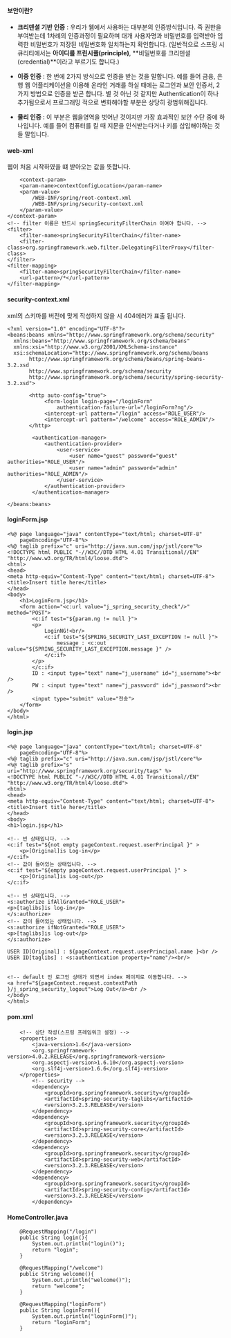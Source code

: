 #### 보안이란?
- **크리덴셜 기반 인증** : 우리가 웹에서 사용하는 대부분의 인증방식입니다. 즉 권한을 부여받는데 1차례의 인증과정이 필요하며 대개 사용자명과 비밀번호를 입력받아 입력한 비밀번호가 저장된 비밀번호화 일치하는지 확인합니다. (일반적으로 스프링 시큐리티에서는 **아이디를 프린시플(principle)**, **비밀번호를 크리덴셜(credential)**이라고 부르기도 합니다.)

- **이중 인증** : 한 번에 2가지 방식으로 인증을 받는 것을 말합니다. 예를 들어 금융, 은행 웹 어플리케이션을 이용해 온라인 거래를 하실 때에는 로그인과 보안 인증서, 2가지 방법으로 인증을 받곤 합니다. 별 것 아닌 것 같지만 Authentication이 하나 추가됨으로서 프로그래밍 적으로 변화해야할 부분은 상당히 광범위해집니다.

- **물리 인증** : 이 부분은 웹을영역을 벗어난 것이지만 가장 효과적인 보안 수단 중에 하나입니다. 예를 들어 컴퓨터를 킬 때 지문을 인식받는다거나 키를 삽입해야하는 것들 말입니다.

#### web-xml

웹이 처음 시작하였을 떄 받아오는 값을 뜻합니다.

	    <context-param>
		<param-name>contextConfigLocation</param-name>
		<param-value>
			/WEB-INF/spring/root-context.xml
			/WEB-INF/spring/security-context.xml	
		</param-value>
	</context-param>
	<!-- filter 이름은 반드시 springSecurityFilterChain 이여야 합니다. -->
    <filter>
	  	<filter-name>springSecurityFilterChain</filter-name>
	  	<filter-class>org.springframework.web.filter.DelegatingFilterProxy</filter-class>
	</filter>
	<filter-mapping>
	  	<filter-name>springSecurityFilterChain</filter-name>
	  	<url-pattern>/*</url-pattern>
	</filter-mapping>

#### security-context.xml

xml의 스키마를 버전에 맞게 작성하지 않을 시 404에러가 표출 됩니다.

    <?xml version="1.0" encoding="UTF-8"?>
    <beans:beans xmlns="http://www.springframework.org/schema/security"
      xmlns:beans="http://www.springframework.org/schema/beans"
      xmlns:xsi="http://www.w3.org/2001/XMLSchema-instance"
      xsi:schemaLocation="http://www.springframework.org/schema/beans
           http://www.springframework.org/schema/beans/spring-beans-3.2.xsd
           http://www.springframework.org/schema/security
           http://www.springframework.org/schema/security/spring-security-3.2.xsd">
           
           <http auto-config="true">
           		<form-login login-page="/loginForm"
           			authentication-failure-url="/loginForm?ng"/>
	           	<intercept-url pattern="/login" access="ROLE_USER"/>
	           	<intercept-url pattern="/welcome" access="ROLE_ADMIN"/>
           </http>

			<authentication-manager>
				<authentication-provider>
					<user-service>
						<user name="guest" password="guest" authorities="ROLE_USER"/>
						<user name="admin" password="admin" authorities="ROLE_ADMIN"/>
					</user-service>
				</authentication-provider>
			</authentication-manager>

    </beans:beans>

#### loginForm.jsp

	<%@ page language="java" contentType="text/html; charset=UTF-8"
	    pageEncoding="UTF-8"%>
	<%@ taglib prefix="c" uri="http://java.sun.com/jsp/jstl/core"%>
	<!DOCTYPE html PUBLIC "-//W3C//DTD HTML 4.01 Transitional//EN" "http://www.w3.org/TR/html4/loose.dtd">
	<html>
	<head>
	<meta http-equiv="Content-Type" content="text/html; charset=UTF-8">
	<title>Insert title here</title>
	</head>
	<body>
		<h1>LoginForm.jsp</h1>
		<form action="<c:url value="j_spring_security_check"/>" method="POST">
			<c:if test="${param.ng != null }">
			<p>
				LoginNG!<br/>
				<c:if test="${SPRING_SECURITY_LAST_EXCEPTION != null }">
					message : <c:out value="${SPRING_SECURITY_LAST_EXCEPTION.message }" />
				</c:if>
			</p>
			</c:if>
			ID : <input type="text" name="j_username" id="j_username"><br />
			PW : <input type="text" name="j_password" id="j_password"><br />
			<input type="submit" value="전송">
		</form>
	</body>
	</html>

#### login.jsp
	
	<%@ page language="java" contentType="text/html; charset=UTF-8"
	    pageEncoding="UTF-8"%>
	<%@ taglib prefix="c" uri="http://java.sun.com/jsp/jstl/core"%>
	<%@ taglib prefix="s" uri="http://www.springframework.org/security/tags" %>
	<!DOCTYPE html PUBLIC "-//W3C//DTD HTML 4.01 Transitional//EN" "http://www.w3.org/TR/html4/loose.dtd">
	<html>
	<head>
	<meta http-equiv="Content-Type" content="text/html; charset=UTF-8">
	<title>Insert title here</title>
	</head>
	<body>
	<h1>login.jsp</h1>
	
	<!-- 빈 상태입니다. -->
	<c:if test="${not empty pageContext.request.userPrincipal }" >
		<p>[Original]is Log-in</p>
	</c:if>
	<!-- 값이 들어있는 상태입니다. -->
	<c:if test="${empty pageContext.request.userPrincipal }" >
		<p>[Original]is Log-out</p>
	</c:if>
	
	<!-- 빈 상태입니다. -->
	<s:authorize ifAllGranted="ROLE_USER">
	<p>[taglibs]is log-in</p>
	</s:authorize>
	<!-- 값이 들어있는 상태입니다. -->
	<s:authorize ifNotGranted="ROLE_USER">
	<p>[taglibs]is log-out</p>
	</s:authorize>
	
	USER ID[Original] : ${pageContext.request.userPrincipal.name }<br />
	USER ID[taglibs] : <s:authentication property="name"/><br/>
	
	
	<!-- default 인 로그인 상태가 되면서 index 페이지로 이동합니다. -->
	<a href="${pageContext.request.contextPath }/j_spring_security_logout">Log Out</a><br />
	</body>
	</html>

#### pom.xml

		<!-- 상단 작성(스프링 프레임워크 설정) -->
		<properties>
			<java-version>1.6</java-version>
			<org.springframework-version>4.0.2.RELEASE</org.springframework-version>
			<org.aspectj-version>1.6.10</org.aspectj-version>
			<org.slf4j-version>1.6.6</org.slf4j-version>
		</properties>	
			<!-- security -->
			<dependency>
	  			<groupId>org.springframework.security</groupId>
	    		<artifactId>spring-security-taglibs</artifactId>
	    		<version>3.2.3.RELEASE</version>
			</dependency>
			<dependency>
				<groupId>org.springframework.security</groupId>
				<artifactId>spring-security-core</artifactId>
				<version>3.2.3.RELEASE</version>
			</dependency>
			<dependency>
				<groupId>org.springframework.security</groupId>
				<artifactId>spring-security-web</artifactId>
				<version>3.2.3.RELEASE</version>
			</dependency>
			<dependency>
				<groupId>org.springframework.security</groupId>
				<artifactId>spring-security-config</artifactId>
				<version>3.2.3.RELEASE</version>
			</dependency>

#### HomeController.java

		@RequestMapping("/login")
		public String login(){
			System.out.println("login()");
			return "login";
		}
		
		@RequestMapping("/welcome")
		public String welcome(){
			System.out.println("welcome()");
			return "welcome";
		}
		
		@RequestMapping("loginForm")
		public String loginForm(){
			System.out.println("loginForm()");
			return "loginForm";
		}
